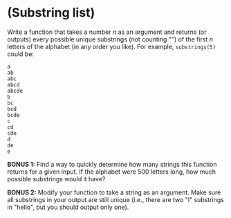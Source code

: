# (Substring list)
<div class="md"><p>Write a function that takes a number <em>n</em> as an argument and returns (or outputs) every possible unique substrings (not counting "") of the first <em>n</em> letters of the alphabet (in any order you like). For example, <code>substrings(5)</code> could be:</p>
<pre><code>a
ab
abc
abcd
abcde
b
bc
bcd
bcde
c
cd
cde
d
de
e
</code></pre>
<p><strong>BONUS 1:</strong> Find a way to quickly determine how many strings this function returns for a given input. If the alphabet were 500 letters long, how much possible substrings would it have?</p>
<p><strong>BONUS 2:</strong> Modify your function to take a string as an argument. Make sure all substrings in your output are still unique (i.e., there are two "l" substrings in "hello", but you should output only one).</p>
</div>
